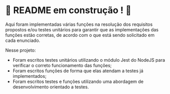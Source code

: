 # :construction: README em construção ! :construction:
Aqui foram implementadas várias funções na resolução dos requisitos propostos e/ou testes unitários para garantir que as implementações das funções estão corretas, de acordo com o que está sendo solicitado em cada enunciado.

  Nesse projeto:

  - Foram escritos testes unitários utilizando o módulo Jest do NodeJS para verificar o correto funcionamento das funções;
  - Foram escritos funções de forma que elas atendam a testes já implementados;
  - Foram escritos testes e funções utilizando uma abordagem de desenvolvimento orientado a testes.
